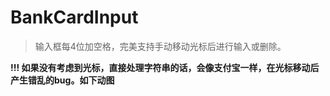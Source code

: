 # BankCardInput
> 输入框每4位加空格，完美支持手动移动光标后进行输入或删除。


**!!! 如果没有考虑到光标，直接处理字符串的话，会像支付宝一样，在光标移动后产生错乱的bug。如下动图**
